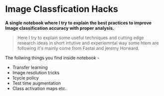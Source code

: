 # Image Classfication Hacks
__A single notebook where I try to explain the best practices to improve Image classification accuracy with proper analysis.__

> Here I try to explain some useful techniques and cutting edge research ideas in short intutive and experiemntal way some htem are following it's mainly come from Fastai and jeremy Horward.

The follwing things you find inside notebook -
- Transfer learning
- Image resolution tricks
- 1cycle policy
- Test time augmentation
- Class activation maps etc.


